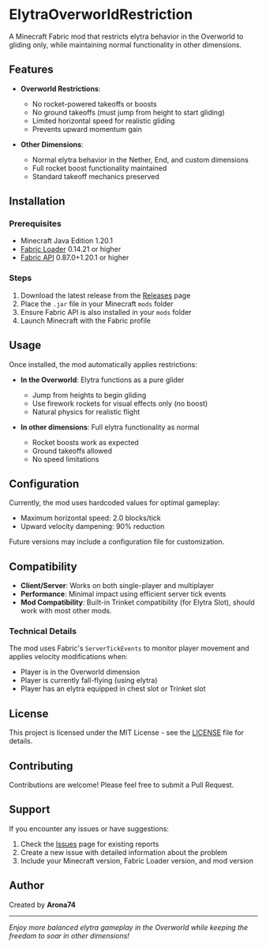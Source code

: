 # ElytraOverworldRestriction

A Minecraft Fabric mod that restricts elytra behavior in the Overworld to gliding only, while maintaining normal functionality in other dimensions.

## Features

- **Overworld Restrictions**: 
  - No rocket-powered takeoffs or boosts
  - No ground takeoffs (must jump from height to start gliding)
  - Limited horizontal speed for realistic gliding
  - Prevents upward momentum gain

- **Other Dimensions**: 
  - Normal elytra behavior in the Nether, End, and custom dimensions
  - Full rocket boost functionality maintained
  - Standard takeoff mechanics preserved

## Installation

### Prerequisites
- Minecraft Java Edition 1.20.1
- [Fabric Loader](https://fabricmc.net/use/installer/) 0.14.21 or higher
- [Fabric API](https://modrinth.com/mod/fabric-api) 0.87.0+1.20.1 or higher

### Steps
1. Download the latest release from the [Releases](../../releases) page
2. Place the `.jar` file in your Minecraft `mods` folder
3. Ensure Fabric API is also installed in your `mods` folder
4. Launch Minecraft with the Fabric profile

## Usage

Once installed, the mod automatically applies restrictions:

- **In the Overworld**: Elytra functions as a pure glider
  - Jump from heights to begin gliding
  - Use firework rockets for visual effects only (no boost)
  - Natural physics for realistic flight

- **In other dimensions**: Full elytra functionality as normal
  - Rocket boosts work as expected
  - Ground takeoffs allowed
  - No speed limitations

## Configuration

Currently, the mod uses hardcoded values for optimal gameplay:
- Maximum horizontal speed: 2.0 blocks/tick
- Upward velocity dampening: 90% reduction

Future versions may include a configuration file for customization.

## Compatibility

- **Client/Server**: Works on both single-player and multiplayer
- **Performance**: Minimal impact using efficient server tick events
- **Mod Compatibility**: Built-in Trinket compatibility (for Elytra Slot), should work with most other mods.

### Technical Details
The mod uses Fabric's `ServerTickEvents` to monitor player movement and applies velocity modifications when:
- Player is in the Overworld dimension
- Player is currently fall-flying (using elytra)
- Player has an elytra equipped in chest slot or Trinket slot

## License

This project is licensed under the MIT License - see the [LICENSE](LICENSE) file for details.

## Contributing

Contributions are welcome! Please feel free to submit a Pull Request.

## Support

If you encounter any issues or have suggestions:
1. Check the [Issues](../../issues) page for existing reports
2. Create a new issue with detailed information about the problem
3. Include your Minecraft version, Fabric Loader version, and mod version

## Author

Created by **Arona74**

---

*Enjoy more balanced elytra gameplay in the Overworld while keeping the freedom to soar in other dimensions!*